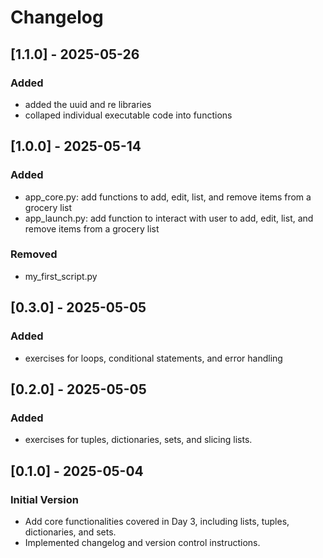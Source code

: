 # Changelog

## [1.1.0] - 2025-05-26

### Added

- added the uuid and re libraries
- collaped individual executable code into functions

## [1.0.0] - 2025-05-14

### Added

- app_core.py: add functions to add, edit, list, and remove items from a grocery list
- app_launch.py: add function to interact with user to add, edit, list, and remove items from a grocery list

### Removed

- my_first_script.py

## [0.3.0] - 2025-05-05

### Added

- exercises for loops, conditional statements, and error handling

## [0.2.0] - 2025-05-05

### Added

- exercises for tuples, dictionaries, sets, and slicing lists.

## [0.1.0] - 2025-05-04

### Initial Version

- Add core functionalities covered in Day 3, including lists, tuples, dictionaries, and sets.
- Implemented changelog and version control instructions.

